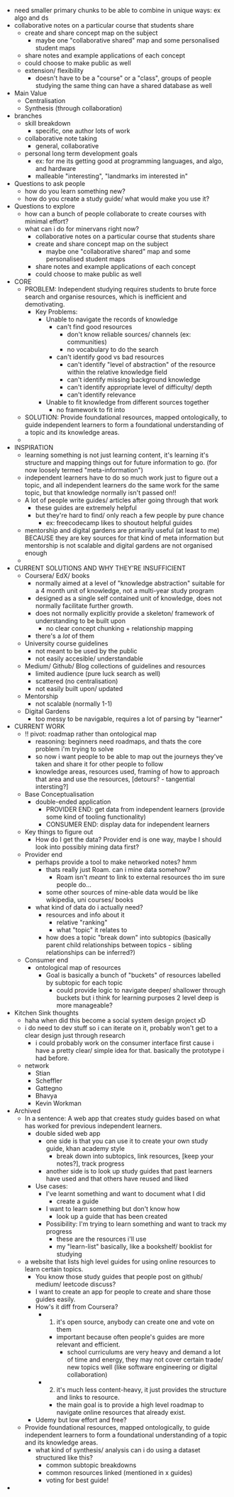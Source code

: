 - need smaller primary chunks to be able to combine in unique ways: ex algo and ds
- collaborative notes on a particular course that students share
    - create and share concept map on the subject
        - maybe one "collaborative shared" map and some personalised student maps
    - share notes and example applications of each concept
    - could choose to make public as well
    - extension/ flexibility
        - doesn't have to be a "course" or a "class", groups of people studying the same thing can have a shared database as well
- Main Value
    - Centralisation
    - Synthesis (through collaboration)
- branches
    - skill breakdown
        - specific, one author lots of work
    - collaborative note taking
        - general, collaborative
    - personal long term development goals
        - ex: for me its getting good at programming languages, and algo, and hardware
        - malleable "interesting", "landmarks im interested in"
- Questions to ask people
    - how do you learn something new?
    - how do you create a study guide/ what would make you use it?
- Questions to explore
    - how can a bunch of people collaborate to create courses with minimal effort?
    - what can i do for minervans right now?
        - collaborative notes on a particular course that students share
        - create and share concept map on the subject
            - maybe one "collaborative shared" map and some personalised student maps
        - share notes and example applications of each concept
        - could choose to make public as well
- CORE
    - PROBLEM: Independent studying requires students to brute force search and organise resources, which is inefficient and demotivating.
        - Key Problems:
            - Unable to navigate the records of knowledge
                - can't find good resources
                    - don't know reliable sources/ channels (ex: communities)
                    - no vocabulary to do the search
                - can't identify good vs bad resources
                    - can't identify "level of abstraction" of the resource within the relative knowledge field
                    - can't identify missing background knowledge
                    - can't identify appropriate level of difficulty/ depth
                    - can't identify relevance
            - Unable to fit knowledge from different sources together
                - no framework to fit into
    - SOLUTION: Provide foundational resources, mapped ontologically, to guide independent learners to form a foundational understanding of a topic and its knowledge areas.
    - 
- INSPIRATION
    - learning something is not just learning content, it's learning it's structure and mapping things out for future information to go. (for now loosely termed "meta-information")
    - independent learners have to do so much work just to figure out a topic, and all independent learners do the same work for the same topic, but that knowledge normally isn't passed on!!
    - A lot of people write guides/ articles after going through that work
        - these guides are extremely helpful
        - but they're hard to find/ only reach a few people by pure chance
            - ex: freecodecamp likes to shoutout helpful guides
    - mentorship and digital gardens are primarily useful (at least to me) BECAUSE they are key sources for that kind of meta information but mentorship is not scalable and digital gardens are not organised enough
    - 
- CURRENT SOLUTIONS AND WHY THEY'RE INSUFFICIENT
    - Coursera/ EdX/ books
        - normally aimed at a level of "knowledge abstraction" suitable for a 4 month unit of knowledge, not a multi-year study program
        - designed as a single self contained unit of knowledge, does not normally facilitate further growth.
        - does not normally explicitly provide a skeleton/ framework of understanding to be built upon
            - no clear concept chunking + relationship mapping
        - there's a _lot_ of them
    - University course guidelines
        - not meant to be used by the public
        - not easily accesible/ understandable
    - Medium/ Github/ Blog collections of guidelines and resources
        - limited audience (pure luck search as well)
        - scattered (no centralisation)
        - not easily built upon/ updated
    - Mentorship
        - not scalable (normally 1-1)
    - Digital Gardens
        - too messy to be navigable, requires a lot of parsing by "learner"
- CURRENT WORK
    - !! pivot: roadmap rather than ontological map
        - reasoning: beginners need roadmaps, and thats the core problem i'm trying to solve
        - so now i want people to be able to map out the journeys they've taken and share it for other people to follow
        - knowledge areas, resources used, framing of how to approach that area and use the resources, [detours? - tangential intersting?]
    - Base Conceptualisation
        - double-ended application
            - PROVIDER END: get data from independent learners (provide some kind of tooling functionality)
            - CONSUMER END: display data for independent learners
    - Key things to figure out
        - How do I get the data? Provider end is one way, maybe I should look into possibly mining data first?
    - Provider end
        - perhaps provide a tool to make networked notes? hmm
            - thats really just Roam. can i mine data somehow?
                - Roam isn't _meant_ to link to external resources tho im sure people do...
            - some other sources of mine-able data would be like wikipedia, uni courses/ books
        - what kind of data do i actually need?
            - resources and info about it
                - relative "ranking"
                - what "topic" it relates to
            - how does a topic "break down" into subtopics (basically parent child relationships between topics - sibling relationships can be inferred?)
    - Consumer end
        - ontological map of resources
            - Goal is basically a bunch of "buckets" of resources labelled by subtopic for each topic
                - could provide logic to navigate deeper/ shallower through buckets but i think for learning purposes 2 level deep is more manageable?
- Kitchen Sink thoughts
    - haha when did this become a social system design project xD
    - i do need to dev stuff so i can iterate on it, probably won't get to a clear design just through research
        - i could probably work on the consumer interface first cause i have a pretty clear/ simple idea for that. basically the prototype i had before.
    - network
        - Stian
        - Scheffler
        - Gattegno
        - Bhavya
        - Kevin Workman
- Archived
    - In a sentence: A web app that creates study guides based on what has worked for previous independent learners.
        - double sided web app
            - one side is that you can use it to create your own study guide, khan academy style
                - break down into subtopics, link resources, [keep your notes?], track progress
            - another side is to look up study guides that past learners have used and that others have reused and liked
        - Use cases:
            - I've learnt something and want to document what I did
                - create a guide
            - I want to learn something but don't know how
                - look up a guide that has been created
            - Possibility: I'm trying to learn something and want to track my progress
                - these are the resources i'll use
                - my "learn-list" basically, like a bookshelf/ booklist for studying
    - a website that lists high level guides for using online resources to learn certain topics. 
        - You know those study guides that people post on github/ medium/ leetcode discuss?
        - I want to create an app for people to create and share those guides easily.
        - How's it diff from Coursera?
            - 1) it's open source, anybody can create one and vote on them
                - important because often people's guides are more relevant and efficient. 
                    - school curriculums are very heavy and demand a lot of time and energy, they may not cover certain trade/ new topics well (like software engineering or digital collaboration)
            - 2) it's much less content-heavy, it just provides the structure and links to resource.
                - the main goal is to provide a high level roadmap to navigate online resources that already exist.
        - Udemy but low effort and free?
    - Provide foundational resources, mapped ontologically, to guide independent learners to form a foundational understanding of a topic and its knowledge areas.
        - what kind of synthesis/ analysis can i do using a dataset structured like this?
            - common subtopic breakdowns
            - common resources linked (mentioned in x guides)
            - voting for best guide!
- 

